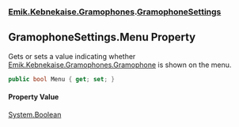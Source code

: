 ### [Emik.Kebnekaise.Gramophones](Emik.Kebnekaise.Gramophones.md 'Emik.Kebnekaise.Gramophones').[GramophoneSettings](GramophoneSettings.md 'Emik.Kebnekaise.Gramophones.GramophoneSettings')

## GramophoneSettings.Menu Property

Gets or sets a value indicating whether [Emik.Kebnekaise.Gramophones.Gramophone](https://docs.microsoft.com/en-us/dotnet/api/Emik.Kebnekaise.Gramophones.Gramophone 'Emik.Kebnekaise.Gramophones.Gramophone') is shown on the menu.

```csharp
public bool Menu { get; set; }
```

#### Property Value
[System.Boolean](https://docs.microsoft.com/en-us/dotnet/api/System.Boolean 'System.Boolean')